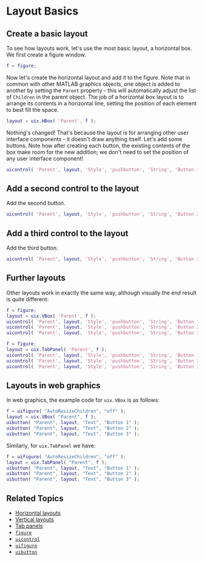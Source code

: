 # Layout Basics

## Create a basic layout

To see how layouts work, let's use the most basic layout, a horizontal box. We first create a figure window.

```matlab
f = figure;
```

Now let's create the horizontal layout and add it to the figure. Note that in common with other MATLAB graphics objects, one object is added to another by setting the `Parent` property \- this will automatically adjust the list of `Children` in the parent object. The job of a horizontal box layout is to arrange its contents in a horizontal line, setting the position of each element to best fill the space.

```matlab
layout = uix.HBox( 'Parent', f );
```

Nothing's changed! That's because the layout is for arranging other user interface components \- it doesn't draw anything itself. Let's add some buttons. Note how after creating each button, the existing contents of the box make room for the new addition; we don't need to set the position of any user interface component!

```matlab
uicontrol( 'Parent', layout, 'Style', 'pushbutton', 'String', 'Button 1' )
```

## Add a second control to the layout

Add the second button.

```matlab
uicontrol( 'Parent', layout, 'Style', 'pushbutton', 'String', 'Button 2' )
```

## Add a third control to the layout

Add the third button.

```matlab
uicontrol( 'Parent', layout, 'Style', 'pushbutton', 'String', 'Button 3' )
```

## Further layouts

Other layouts work in exactly the same way, although visually the end result is quite different:

```matlab
f = figure;
layout = uix.VBox( 'Parent', f );
uicontrol( 'Parent', layout, 'Style', 'pushbutton', 'String', 'Button 1' )
uicontrol( 'Parent', layout, 'Style', 'pushbutton', 'String', 'Button 2' )
uicontrol( 'Parent', layout, 'Style', 'pushbutton', 'String', 'Button 3' )
```

```matlab
f = figure;
layout = uix.TabPanel( 'Parent', f );
uicontrol( 'Parent', layout, 'Style', 'pushbutton', 'String', 'Button 1' )
uicontrol( 'Parent', layout, 'Style', 'pushbutton', 'String', 'Button 2' )
uicontrol( 'Parent', layout, 'Style', 'pushbutton', 'String', 'Button 3' )
```

## Layouts in web graphics

In web graphics, the example code for `uix.VBox` is as follows:

```matlab
f = uifigure( "AutoResizeChildren", "off" );
layout = uix.VBox( "Parent", f );
uibutton( "Parent", layout, "Text", "Button 1" );
uibutton( "Parent", layout, "Text", "Button 2" );
uibutton( "Parent", layout, "Text", "Button 3" );
```

Similarly, for `uix.TabPanel` we have:

```matlab
f = uifigure( "AutoResizeChildren", "off" );
layout = uix.TabPanel( "Parent", f );
uibutton( "Parent", layout, "Text", "Button 1" );
uibutton( "Parent", layout, "Text", "Button 2" );
uibutton( "Parent", layout, "Text", "Button 3" );
```

## Related Topics

* [Horizontal layouts](uixHBox.md)
* [Vertical layouts](uixVBox.md)
* [Tab panels](uixTabPanel.md)
* [`figure`](https://www.mathworks.com/help/matlab/ref/figure.html)
* [`uicontrol`](https://www.mathworks.com/help/matlab/ref/uicontrol.html)
* [`uifigure`](https://www.mathworks.com/help/matlab/ref/uifigure.html)
* [`uibutton`](https://www.mathworks.com/help/matlab/ref/uibutton.html)